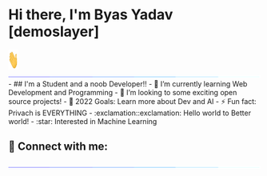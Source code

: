 # Hi there, I'm Byas Yadav [demoslayer] 
<img src="https://raw.githubusercontent.com/ABSphreak/ABSphreak/master/gifs/Hi.gif" height="40px" width="20px">
<img src="https://github.com/MLX15/MLX15/blob/master/a.gif"></a>
- 
## I'm a Student and a noob Developer!!
- 🌱 I’m currently learning Web Development and Programming
- 👯 I’m looking to some exciting open source projects!
- 🥅 2022 Goals: Learn more about Dev and AI
- ⚡ Fun fact: Privach is EVERYTHING
- :exclamation::exclamation:  Hello world to Better world!
- :star: Interested in Machine Learning

## 💬 Connect with me:
<img src="https://github.com/MLX15/MLX15/blob/master/a.gif"></a>
<p align="center">
<a href="https://github.com/demoslayer">  
  </a>
  </p>

